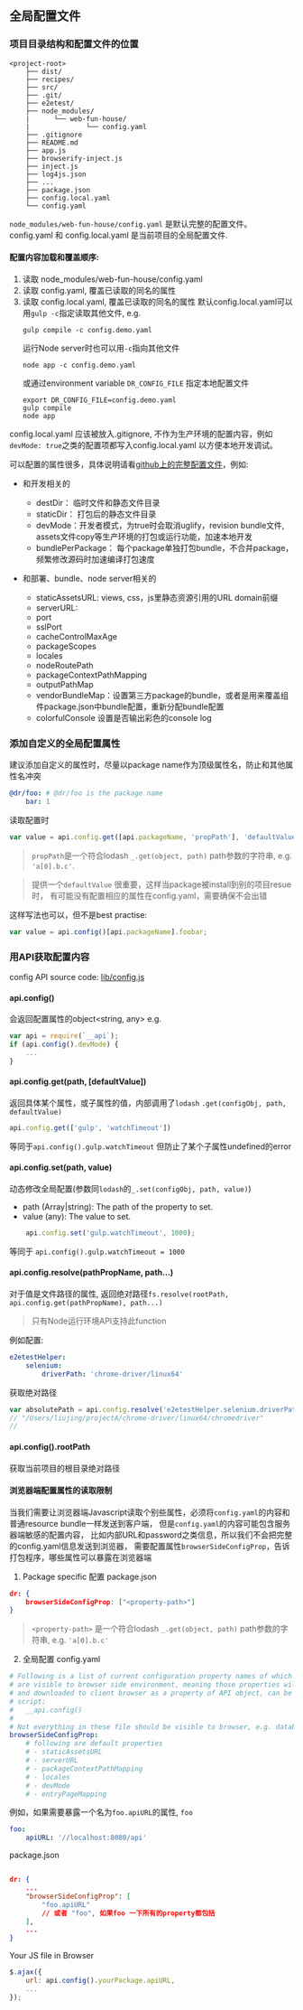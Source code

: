 全局配置文件
------------
### 项目目录结构和配置文件的位置
```
<project-root>
	├── dist/
	├── recipes/
	├── src/
	├── .git/
	├── e2etest/
	├── node_modules/
	|      └── web-fun-house/
	|              └── config.yaml
	├── .gitignore
	├── README.md
	├── app.js
	├── browserify-inject.js
	├── inject.js
	├── log4js.json
	├── ...
	├── package.json
	├── config.local.yaml
	└── config.yaml
```

`node_modules/web-fun-house/config.yaml` 是默认完整的配置文件。
config.yaml 和 config.local.yaml 是当前项目的全局配置文件.

#### 配置内容加载和覆盖顺序:

1. 读取 node_modules/web-fun-house/config.yaml
2. 读取 config.yaml, 覆盖已读取的同名的属性
3. 读取 config.local.yaml, 覆盖已读取的同名的属性
	默认config.local.yaml可以用`gulp -c`指定读取其他文件, e.g.
	```
	gulp compile -c config.demo.yaml
	```
	运行Node server时也可以用`-c`指向其他文件
	```
	node app -c config.demo.yaml
	```
	或通过environment variable `DR_CONFIG_FILE` 指定本地配置文件
	```
	export DR_CONFIG_FILE=config.demo.yaml
	gulp compile
	node app
	```


config.local.yaml 应该被放入.gitignore, 不作为生产环境的配置内容，例如`devMode: true`之类的配置项都写入config.local.yaml 以方便本地开发调试。

可以配置的属性很多，具体说明请看[github上的完整配置文件](https://github.com/dr-web-house/web-fun-house/blob/master/config.yaml)，例如:
- 和开发相关的
	- destDir： 	临时文件和静态文件目录
	- staticDir： 打包后的静态文件目录
	- devMode：开发者模式，为true时会取消uglify，revision bundle文件, assets文件copy等生产环境的打包或运行功能，加速本地开发
	- bundlePerPackage： 每个package单独打包bundle，不合并package，频繁修改源码时加速编译打包速度

- 和部署、bundle、node server相关的
	- staticAssetsURL: views, css，js里静态资源引用的URL domain前缀
	- serverURL:
	- port
	- sslPort
	- cacheControlMaxAge
	- packageScopes
	- locales
	- nodeRoutePath
	- packageContextPathMapping
	- outputPathMap
	- vendorBundleMap：设置第三方package的bundle，或者是用来覆盖组件package.json中bundle配置，重新分配bundle配置
	- colorfulConsole 设置是否输出彩色的console log

### 添加自定义的全局配置属性
建议添加自定义的属性时，尽量以package name作为顶级属性名，防止和其他属性名冲突
```yaml
@dr/foo: # @dr/foo is the package name
	bar: 1
```
读取配置时
```js
var value = api.config.get([api.packageName, 'propPath'], 'defaultValue');
```
> `propPath`是一个符合lodash `_.get(object, path)` path参数的字符串,
e.g. `'a[0].b.c'`.

> 提供一个`defaultValue` 很重要，这样当package被install到别的项目resue时，
有可能没有配置相应的属性在config.yaml，需要确保不会出错

这样写法也可以，但不是best practise:
```js
var value = api.config()[api.packageName].foobar;
```

### 用API获取配置内容
config API source code: [lib/config.js](https://github.com/dr-web-house/web-fun-house/blob/master/lib/config.js)
#### api.config()
会返回配置属性的object<string, any>
e.g.
```js
var api = require(`__api`);
if (api.config().devMode) {
	...
}
```
#### api.config.get(path, [defaultValue])
返回具体某个属性，或子属性的值，内部调用了`lodash` `.get(configObj, path, defaultValue)`
```js
api.config.get(['gulp', 'watchTimeout'])
```
等同于`api.config().gulp.watchTimeout` 但防止了某个子属性undefined的error

#### api.config.set(path, value)
动态修改全局配置(参数同`lodash`的`_.set(configObj, path, value)`)
- path (Array|string): The path of the property to set.
- value (any): The value to set.
```js
	api.config.set('gulp.watchTimeout', 1000);
```
等同于
`api.config().gulp.watchTimeout = 1000`

#### api.config.resolve(pathPropName, path...)
对于值是文件路径的属性, 返回绝对路径`fs.resolve(rootPath, api.config.get(pathPropName), path...)`
> 只有Node运行环境API支持此function

例如配置:
```yaml
e2etestHelper:
    selenium:
        driverPath: 'chrome-driver/linux64'
```
获取绝对路径
```js
var absolutePath = api.config.resolve('e2etestHelper.selenium.driverPath', 'linux64', 'chromedriver');
// "/Users/liujing/projectA/chrome-driver/linux64/chromedriver"
//
```

#### api.config().rootPath
获取当前项目的根目录绝对路径

#### 浏览器端配置属性的读取限制
当我们需要让浏览器端Javascript读取个别些属性，必须将`config.yaml`的内容和普通resource bundle一样发送到客户端，
但是`config.yaml`的内容可能包含服务器端敏感的配置内容，
比如内部URL和password之类信息，所以我们不会把完整的config.yaml信息发送到浏览器，
需要配置属性`browserSideConfigProp`，告诉打包程序，哪些属性可以暴露在浏览器端

1. Package specific 配置
package.json
```json
dr: {
	browserSideConfigProp: ["<property-path>"]
}
```
>`<property-path>` 是一个符合lodash `_.get(object, path)` path参数的字符串,
e.g. `'a[0].b.c'`

2. 全局配置 config.yaml
```yaml
# Following is a list of current configuration property names of which property
# are visible to browser side environment, meaning those properties will be stringified
# and downloaded to client browser as a property of API object, can be returned from
# script:
#   __api.config()
#
# Not everything in these file should be visible to browser, e.g. database connection setting
browserSideConfigProp:
    # following are default properties
    # - staticAssetsURL
    # - serverURL
    # - packageContextPathMapping
    # - locales
    # - devMode
    # - entryPageMapping
```
例如，如果需要暴露一个名为`foo.apiURL`的属性, `foo`
```yaml
foo:
	apiURL: '//localhost:8080/api'
```

package.json
```json

dr: {
	...
	"browserSideConfigProp": [
		"foo.apiURL"
		// 或者 "foo", 如果foo 一下所有的property都包括
	],
	...
}
```


Your JS file in Browser
```js
$.ajax({
	url: api.config().yourPackage.apiURL,
	...
});
```
